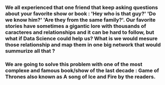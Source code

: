 ### We all experienced that one friend that keep asking questions about your favorite show or book : 'Hey who is that guy?' 'Do we know him?' 'Are they from the same family?'. Our favorite stories have sometimes a gigantic lore with thousands of caracteres and relationships and it can be hard to follow, but what if Data Science could help us? What is we would mesure those relationship and map them in one big network that would summurize all that ?
### We are going to solve this problem with one of the most complexe and famous book/show of the last decade : Game of Thrones also known as A song of Ice and Fire by the readers.

